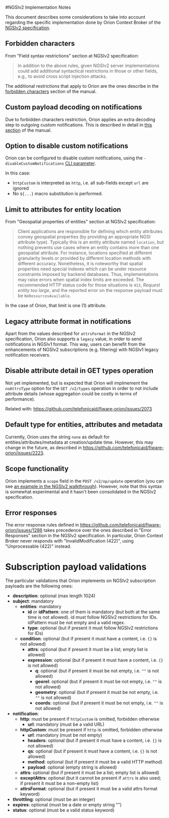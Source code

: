 #<a name="top"></a>NGSIv2 Implementation Notes

This document describes some considerations to take into account
regarding the specific implementation done by Orion Context Broker
of the [NGSIv2 specification](http://telefonicaid.github.io/fiware-orion/api/v2/stable/).

## Forbidden characters

From "Field syntax restrictions" section at NGSIv2 specification:

> In addition to the above rules, given NGSIv2 server implementations could add additional
> syntactical restrictions in those or other fields, e.g., to avoid cross script injection attacks.

The additional restrictions that apply to Orion are the ones describe in the
[forbidden characters](forbidden_characters.md) section of the manual.

## Custom payload decoding on notifications

Due to forbidden characters restriction, Orion applies an extra decoding step to outgoing
custom notifications. This is described in detail in [this section](forbidden_characters.md#custom-payload-special-treatment)
of the manual.

## Option to disable custom notifications

Orion can be configured to disable custom notifications, using the `-disableCustomNotifications` [CLI parameter](../admin/cli.md).

In this case:

* `httpCustom` is interpreted as `http`, i.e. all sub-fields except `url` are ignored
* No `${...}` macro substitution is performed.

## Limit to attributes for entity location

From "Geospatial properties of entities" section at NGSIv2 specification:

> Client applications are responsible for defining which entity attributes convey geospatial properties
> (by providing an appropriate NGSI attribute type). Typically this is an entity attribute named `location`,
> but nothing prevents use cases where an entity contains more than one geospatial attribute. For instance,
> locations specified at different granularity levels or provided by different location methods with different
> accuracy. Nonetheless, it is noteworthy that spatial properties need special indexes which can be under resource
> constraints imposed by backend databases. Thus, implementations may raise errors when spatial index limits are
> exceeded. The recommended HTTP status code for those situations is `413`, *Request entity too large*, and the
> reported error on the response payload must be `NoResourcesAvailable`.

In the case of Orion, that limit is one (1) attribute.

## Legacy attribute format in notifications

Apart from the values described for `attrsFormat` in the NGSIv2 specification, Orion also supports a
`legacy` value, in order to send notifications in NGSIv1 format. This way, users can benefit from the
enhancements of NGSIv2 subscriptions (e.g. filtering) with NGSIv1 legacy notification receivers.

## Disable attribute detail in GET types operation

Not yet implemented, but is expected that Orion will implmement the `noAttrsType` option for the
`GET /v2/types` operation in order to not include attribute details (whose aggregation could be
costly in terms of performance).

Related with: https://github.com/telefonicaid/fiware-orion/issues/2073

## Default type for entities, attributes and metadata

Currently, Orion uses the string `none` as default for entities/attributes/metadata at creation/update time.
However, this may change in the future, as described in https://github.com/telefonicaid/fiware-orion/issues/2223.

## Scope functionality

Orion implements a `scope` field in the `POST /v2/op/update` operation (you can see
[an example in the NGSIv2 walkthrough](walkthrough_apiv2.md#batch-operations)). However, note that this syntax is
somewhat experimental and it hasn't been consolidated in the NGSIv2 specification.

## Error responses

The error response rules defined in https://github.com/telefonicaid/fiware-orion/issues/1286 takes precedence over
the ones described in "Error Responses" section in the NGSIv2 specification. In particular, Orion Context
Broker never responds with "InvalidModification (422)", using "Unprocessable (422)" instead.

# Subscription payload validations

The particular validations that Orion implements on NGSIv2 subscription payloads are the following ones:

* **description**: optional (max length 1024)
* **subject**: mandatory
  * **entities**: mandatory
    * **id** or **idPattern**: one of them is mandatory (but both at the same time is not allowed). id
      must follow NGSIv2 restrictions for IDs. idPattern must be not empty and a valid regex.
    * **type**: optional (but if present it must follow NGSIv2 restrictions for IDs)
  * **condition**: optional (but if present it must have a content, i.e. `{}` is not allowed)
    * **attrs**: optional (but if present it must be a list; empty list is allowed)
    * **expression**: optional (but if present it must have a content, i.e. `{}` is not allowed)
      * **q**: optional (but if present it must be not empty, i.e. `""` is not allowed)
      * **georel**: optional (but if present it must be not empty, i.e. `""` is not allowed)
      * **geometry**: optional (but if present it must be not empty, i.e. `""` is not allowed)
      * **coords**: optional (but if present it must be not empty, i.e. `""` is not allowed)
* **notification**:
  * **http**: must be present if `httpCustom` is omitted, forbidden otherwise
    * **url**: mandatory (must be a valid URL)
  * **httpCustom**: must be present if `http` is omitted, forbidden otherwise
    * **url**: mandatory (must be not empty)
    * **headers**: optional (but if present it must have a content, i.e. `{}` is not allowed)
    * **qs**: optional (but if present it must have a content, i.e. `{}` is not allowed)
    * **method**: optional (but if present it must be a valid HTTP method)
    * **payload**: optional (empty string is allowed)
  * **attrs**: optional (but if present it must be a list; empty list is allowed)
  * **exceptAttrs**: optional (but it cannot be present if `attrs` is also used; if present it must be a non-empty list)
  * **attrsFormat**: optional (but if present it must be a valid attrs format keyword)
* **throttling**: optional (must be an integer)
* **expires**: optional (must be a date or empty string "")
* **status**: optional (must be a valid status keyword)

